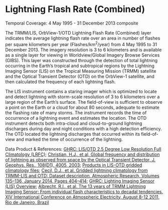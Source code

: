 # Lightning Flash Rate (Combined)
Temporal Coverage: 4 May 1995 - 31 December 2013 composite

The TRMM/LIS, OrbView-1/OTD Lightning Flash Rate (Combined) layer indicates the average lightning flash rate over an area in number of flashes per square kilometers per year (Flashes/km<sup>2</sup>/year) from 4 May 1995 to 31 December 2013. The imagery resolution is 3 to 6 kilometers and is available as a single layer for viewing in Worldview/Global Imagery Browse Services (GIBS). This layer was constructed through the detection of total lightning occurring in the Earth’s tropical and subtropical regions by the Lightning Imaging Sensor (LIS) on the Tropical Measuring Mission (TRMM) satellite and the Optical Transient Detector (OTD) on the OrbView-1 satellite, and then calculated the frequency of each lightning flash.

The LIS instrument contains a staring imager which is optimized to locate and detect lightning with storm-scale resolution of 3 to 6 kilometers over a large region of the Earth’s surface. The field-of-view is sufficient to observe a point on the Earth or a cloud for about 80 seconds, adequate to estimate the flashing rate of many storms. The instrument records the time of occurrence of a lightning event and estimates the location. The OTD instrument detects both intra-cloud and cloud-to-ground lightning discharges during day and night conditions with a high detection efficiency. The OTD located the lightning discharges that occurred within its field-of-view and marked the time of occurrence of the lightning.

Data Product & References: [GHRC: LIS/OTD 2.5 Degree Low Resolution Full Climatology (LRFC)](http://dx.doi.org/10.5067/LIS/LIS-OTD/DATA308);
[Christian, H.J., et al, Global frequency and distribution of lightning as observed from space by the Optical Transient Detector, J. Geophys. Res., 108(D1), 4005, 2003](https://dx.doi.org/10.1029/2002JD002347);
[Products in LIS-OTD gridded climatology files](https://ghrc.nsstc.nasa.gov/pub/doc/lis_climatology/LISOTD_Climo_prod_table.doc);
[Cecil, D.J., et al. Gridded lightning climatology from TRMM-LIS and OTD: Dataset description, Atmospheric Research, Volumes 135–136, January 2014, Pages 404–414](http://dx.doi.org/10.1016/j.atmosres.2012.06.028); [GHRC: Lighting Imaging Sensor (LIS) Overview](https://lightning.nsstc.nasa.gov/lis/overview_lis_instrument.html);
[Albrecht, R.I., et al. The 13 years of TRMM Lightning Imaging Sensor: From individual flash characteristics to decadal tendencies. XIV International Conference on Atmospheric Electricity, August 8-12 2011, Rio de Janeiro, Brazil](https://ntrs.nasa.gov/archive/nasa/casi.ntrs.nasa.gov/20110015779.pdf)
